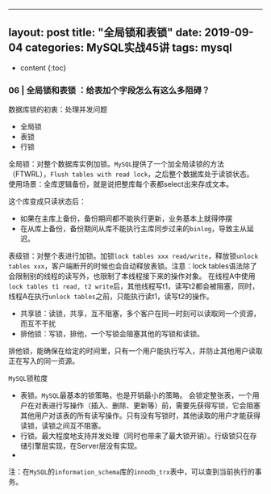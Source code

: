  ---
 layout: post
 title:  "全局锁和表锁"
 date:   2019-09-04
 categories: MySQL实战45讲
 tags: mysql
 ---
 
 * content
 {:toc}
 
 ### 06 | 全局锁和表锁 ：给表加个字段怎么有这么多阻碍？

数据库锁的初衷：处理并发问题
- 全局锁
- 表锁
- 行锁

全局锁：对整个数据库实例加锁。`MySQL`提供了一个加全局读锁的方法（FTWRL），`Flush tables with read lock`，之后整个数据库处于读锁状态。
使用场景：全库逻辑备份，就是说把整库每个表都select出来存成文本。

这个库变成只读状态后：
- 如果在主库上备份，备份期间都不能执行更新，业务基本上就得停摆
- 在从库上备份，备份期间从库不能执行主库同步过来的`binlog`，导致主从延迟。

表级锁：对整个表进行加锁。加锁`lock tables xxx read/write`，释放锁`unlock tables xxx`，客户端断开的时候也会自动释放表锁。注意：lock tables语法除了会限制别的线程的读写外，也限制了本线程接下来的操作对象。
在线程A中使用`lock tables t1 read, t2 write`后，其他线程写t1，读写t2都会被阻塞，同时，线程A在执行`unlock tables`之前，只能执行读t1，读写t2的操作。




- 共享锁：读锁，共享，互不阻塞，多个客户在同一时刻可以读取同一个资源，而互不干扰
- 排他锁：写锁，排他，一个写锁会阻塞其他的写锁和读锁。

排他锁，能确保在给定的时间里，只有一个用户能执行写入，并防止其他用户读取正在写入的同一资源。

`MySQL`锁粒度
- 表锁。`MySQL`最基本的锁策略，也是开销最小的策略。
    会锁定整张表，一个用户在对表进行写操作（插入、删除、更新等）前，需要先获得写锁，它会阻塞其他用户对该表的所有读写操作。只有没有写锁时，其他读取的用户才能获得读锁，读锁之间互不阻塞。
- 行锁。最大程度地支持并发处理（同时也带来了最大锁开销）。行级锁只在存储引擎层实现，在Server层没有实现。
- 

注：在`MySQL`的`information_schema`库的`innodb_trx`表中，可以查到当前执行的事务。